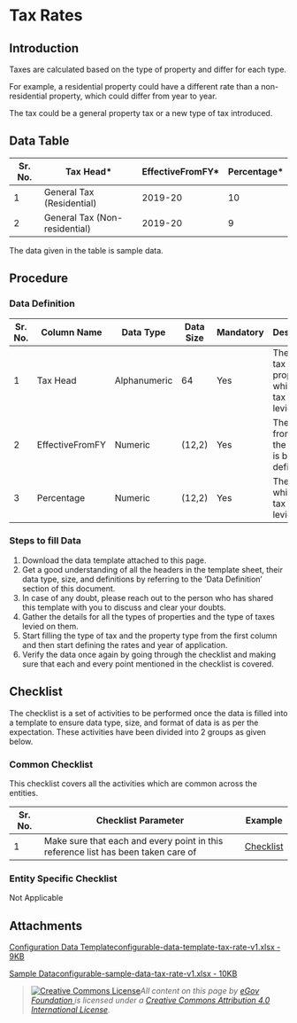 # Tax Rates

## Introduction <a href="#introduction" id="introduction"></a>

Taxes are calculated based on the type of property and differ for each type.

For example, a residential property could have a different rate than a non-residential property, which could differ from year to year.

The tax could be a general property tax or a new type of tax introduced.

## Data Table <a href="#data-table" id="data-table"></a>

| Sr. No. | Tax Head\*                    | EffectiveFromFY\* | Percentage\* |
| ------- | ----------------------------- | ----------------- | ------------ |
| 1       | General Tax (Residential)     | 2019-20           | 10           |
| 2       | General Tax (Non-residential) | 2019-20           | 9            |

The data given in the table is sample data.

## Procedure <a href="#procedure" id="procedure"></a>

### Data Definition <a href="#data-definition" id="data-definition"></a>

| Sr. No. | Column Name     | Data Type    | Data Size | Mandatory | Description                                                       |
| ------- | --------------- | ------------ | --------- | --------- | ----------------------------------------------------------------- |
| 1       | Tax Head        | Alphanumeric | 64        | Yes       | The type of tax and the property on which the tax is being levied |
| 2       | EffectiveFromFY | Numeric      | (12,2)    | Yes       | The year from which the tax rate is being defined                 |
| 3       | Percentage      | Numeric      | (12,2)    | Yes       | The rate at which the tax is to be levied                         |

### Steps to fill Data <a href="#steps-to-fill-data" id="steps-to-fill-data"></a>

1. Download the data template attached to this page.
2. Get a good understanding of all the headers in the template sheet, their data type, size, and definitions by referring to the ‘Data Definition’ section of this document.
3. In case of any doubt, please reach out to the person who has shared this template with you to discuss and clear your doubts.
4. Gather the details for all the types of properties and the type of taxes levied on them.
5. Start filling the type of tax and the property type from the first column and then start defining the rates and year of application.
6. Verify the data once again by going through the checklist and making sure that each and every point mentioned in the checklist is covered.

## Checklist <a href="#checklist" id="checklist"></a>

The checklist is a set of activities to be performed once the data is filled into a template to ensure data type, size, and format of data is as per the expectation. These activities have been divided into 2 groups as given below.

### Common Checklist <a href="#common-checklist" id="common-checklist"></a>

This checklist covers all the activities which are common across the entities.

| Sr. No. | Checklist Parameter                                                               | Example                                                                                                                      |
| ------- | --------------------------------------------------------------------------------- | ---------------------------------------------------------------------------------------------------------------------------- |
| 1       | Make sure that each and every point in this reference list has been taken care of | ​[Checklist](https://docs.digit.org/configure-digit/configuring-master-data-templates/module-setup/common-config/checklist)​ |

### Entity Specific Checklist <a href="#entity-specific-checklist" id="entity-specific-checklist"></a>

Not Applicable

## Attachments <a href="#attachments" id="attachments"></a>

[Configuration Data Templateconfigurable-data-template-tax-rate-v1.xlsx - 9KB](https://firebasestorage.googleapis.com/v0/b/gitbook-28427.appspot.com/o/assets%2F-MERG\_iQW5oN4ukgXP8K%2Fsync%2Fb0795e189f5f7c86e024b0f32c42f94ad0e9b0b1.xlsx?generation=1602050605958760\&alt=media)

[Sample Dataconfigurable-sample-data-tax-rate-v1.xlsx - 10KB](https://firebasestorage.googleapis.com/v0/b/gitbook-28427.appspot.com/o/assets%2F-MERG\_iQW5oN4ukgXP8K%2Fsync%2Fd0e2fb07197fd6dad95155442d9f8d88edb2148b.xlsx?generation=1602050605888588\&alt=media)

> [![Creative Commons License](https://i.creativecommons.org/l/by/4.0/80x15.png)](http://creativecommons.org/licenses/by/4.0/)_All content on this page by_ [_eGov Foundation_ ](https://egov.org.in)_is licensed under a_ [_Creative Commons Attribution 4.0 International License_](http://creativecommons.org/licenses/by/4.0/)_._
